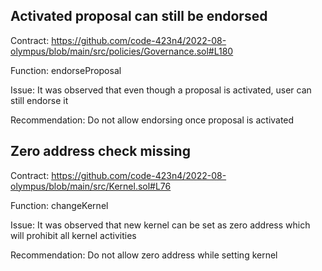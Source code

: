 ## Activated proposal can still be endorsed

Contract:
https://github.com/code-423n4/2022-08-olympus/blob/main/src/policies/Governance.sol#L180

Function:
endorseProposal

Issue:
It was observed that even though a proposal is activated, user can still endorse it

Recommendation:
Do not allow endorsing once proposal is activated

## Zero address check missing

Contract:
https://github.com/code-423n4/2022-08-olympus/blob/main/src/Kernel.sol#L76

Function:
changeKernel

Issue:
It was observed that new kernel can be set as zero address which will prohibit all kernel activities

Recommendation:
Do not allow zero address while setting kernel